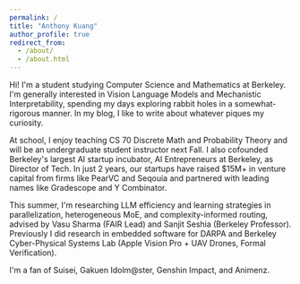 ```yaml
---
permalink: /
title: "Anthony Kuang"
author_profile: true
redirect_from:
  - /about/
  - /about.html
---
```


Hi! I'm a student studying Computer Science and Mathematics at Berkeley. I'm generally interested in Vision Language Models and Mechanistic Interpretability, spending my days exploring rabbit holes in a somewhat-rigorous manner. In my blog, I like to write about whatever piques my curiosity.

At school, I enjoy teaching CS 70 Discrete Math and Probability Theory and will be an undergraduate student instructor next Fall. I also cofounded Berkeley's largest AI startup incubator, AI Entrepreneurs at Berkeley, as Director of Tech. In just 2 years, our startups have raised $15M+ in venture capital from firms like PearVC and Seqouia and partnered with leading names like Gradescope and Y Combinator.

This summer, I'm researching LLM efficiency and learning strategies in parallelization, heterogeneous MoE, and complexity-informed routing, advised by Vasu Sharma (FAIR Lead) and Sanjit Seshia (Berkeley Professor). Previously I did research in embedded software for DARPA and Berkeley Cyber-Physical Systems Lab (Apple Vision Pro + UAV Drones, Formal Verification).

I'm a fan of Suisei, Gakuen Idolm@ster, Genshin Impact, and Animenz.
